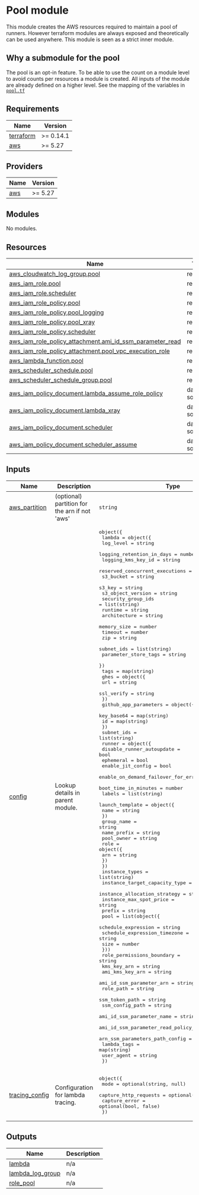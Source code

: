 # Pool module

This module creates the AWS resources required to maintain a pool of runners. However terraform modules are always exposed and theoretically can be used anywhere. This module is seen as a strict inner module.

## Why a submodule for the pool

The pool is an opt-in feature. To be able to use the count on a module level to avoid counts per resources a module is created. All inputs of the module are already defined on a higher level. See the mapping of the variables in [`pool.tf`](../pool.tf)
<!-- BEGIN_TF_DOCS -->
## Requirements

| Name | Version |
|------|---------|
| <a name="requirement_terraform"></a> [terraform](#requirement\_terraform) | >= 0.14.1 |
| <a name="requirement_aws"></a> [aws](#requirement\_aws) | >= 5.27 |

## Providers

| Name | Version |
|------|---------|
| <a name="provider_aws"></a> [aws](#provider\_aws) | >= 5.27 |

## Modules

No modules.

## Resources

| Name | Type |
|------|------|
| [aws_cloudwatch_log_group.pool](https://registry.terraform.io/providers/hashicorp/aws/latest/docs/resources/cloudwatch_log_group) | resource |
| [aws_iam_role.pool](https://registry.terraform.io/providers/hashicorp/aws/latest/docs/resources/iam_role) | resource |
| [aws_iam_role.scheduler](https://registry.terraform.io/providers/hashicorp/aws/latest/docs/resources/iam_role) | resource |
| [aws_iam_role_policy.pool](https://registry.terraform.io/providers/hashicorp/aws/latest/docs/resources/iam_role_policy) | resource |
| [aws_iam_role_policy.pool_logging](https://registry.terraform.io/providers/hashicorp/aws/latest/docs/resources/iam_role_policy) | resource |
| [aws_iam_role_policy.pool_xray](https://registry.terraform.io/providers/hashicorp/aws/latest/docs/resources/iam_role_policy) | resource |
| [aws_iam_role_policy.scheduler](https://registry.terraform.io/providers/hashicorp/aws/latest/docs/resources/iam_role_policy) | resource |
| [aws_iam_role_policy_attachment.ami_id_ssm_parameter_read](https://registry.terraform.io/providers/hashicorp/aws/latest/docs/resources/iam_role_policy_attachment) | resource |
| [aws_iam_role_policy_attachment.pool_vpc_execution_role](https://registry.terraform.io/providers/hashicorp/aws/latest/docs/resources/iam_role_policy_attachment) | resource |
| [aws_lambda_function.pool](https://registry.terraform.io/providers/hashicorp/aws/latest/docs/resources/lambda_function) | resource |
| [aws_scheduler_schedule.pool](https://registry.terraform.io/providers/hashicorp/aws/latest/docs/resources/scheduler_schedule) | resource |
| [aws_scheduler_schedule_group.pool](https://registry.terraform.io/providers/hashicorp/aws/latest/docs/resources/scheduler_schedule_group) | resource |
| [aws_iam_policy_document.lambda_assume_role_policy](https://registry.terraform.io/providers/hashicorp/aws/latest/docs/data-sources/iam_policy_document) | data source |
| [aws_iam_policy_document.lambda_xray](https://registry.terraform.io/providers/hashicorp/aws/latest/docs/data-sources/iam_policy_document) | data source |
| [aws_iam_policy_document.scheduler](https://registry.terraform.io/providers/hashicorp/aws/latest/docs/data-sources/iam_policy_document) | data source |
| [aws_iam_policy_document.scheduler_assume](https://registry.terraform.io/providers/hashicorp/aws/latest/docs/data-sources/iam_policy_document) | data source |

## Inputs

| Name | Description | Type | Default | Required |
|------|-------------|------|---------|:--------:|
| <a name="input_aws_partition"></a> [aws\_partition](#input\_aws\_partition) | (optional) partition for the arn if not 'aws' | `string` | `"aws"` | no |
| <a name="input_config"></a> [config](#input\_config) | Lookup details in parent module. | <pre>object({<br/>    lambda = object({<br/>      log_level                      = string<br/>      logging_retention_in_days      = number<br/>      logging_kms_key_id             = string<br/>      reserved_concurrent_executions = number<br/>      s3_bucket                      = string<br/>      s3_key                         = string<br/>      s3_object_version              = string<br/>      security_group_ids             = list(string)<br/>      runtime                        = string<br/>      architecture                   = string<br/>      memory_size                    = number<br/>      timeout                        = number<br/>      zip                            = string<br/>      subnet_ids                     = list(string)<br/>      parameter_store_tags           = string<br/>    })<br/>    tags = map(string)<br/>    ghes = object({<br/>      url        = string<br/>      ssl_verify = string<br/>    })<br/>    github_app_parameters = object({<br/>      key_base64 = map(string)<br/>      id         = map(string)<br/>    })<br/>    subnet_ids = list(string)<br/>    runner = object({<br/>      disable_runner_autoupdate            = bool<br/>      ephemeral                            = bool<br/>      enable_jit_config                    = bool<br/>      enable_on_demand_failover_for_errors = list(string)<br/>      boot_time_in_minutes                 = number<br/>      labels                               = list(string)<br/>      launch_template = object({<br/>        name = string<br/>      })<br/>      group_name  = string<br/>      name_prefix = string<br/>      pool_owner  = string<br/>      role = object({<br/>        arn = string<br/>      })<br/>    })<br/>    instance_types                = list(string)<br/>    instance_target_capacity_type = string<br/>    instance_allocation_strategy  = string<br/>    instance_max_spot_price       = string<br/>    prefix                        = string<br/>    pool = list(object({<br/>      schedule_expression          = string<br/>      schedule_expression_timezone = string<br/>      size                         = number<br/>    }))<br/>    role_permissions_boundary            = string<br/>    kms_key_arn                          = string<br/>    ami_kms_key_arn                      = string<br/>    ami_id_ssm_parameter_arn             = string<br/>    role_path                            = string<br/>    ssm_token_path                       = string<br/>    ssm_config_path                      = string<br/>    ami_id_ssm_parameter_name            = string<br/>    ami_id_ssm_parameter_read_policy_arn = string<br/>    arn_ssm_parameters_path_config       = string<br/>    lambda_tags                          = map(string)<br/>    user_agent                           = string<br/>  })</pre> | n/a | yes |
| <a name="input_tracing_config"></a> [tracing\_config](#input\_tracing\_config) | Configuration for lambda tracing. | <pre>object({<br/>    mode                  = optional(string, null)<br/>    capture_http_requests = optional(bool, false)<br/>    capture_error         = optional(bool, false)<br/>  })</pre> | `{}` | no |

## Outputs

| Name | Description |
|------|-------------|
| <a name="output_lambda"></a> [lambda](#output\_lambda) | n/a |
| <a name="output_lambda_log_group"></a> [lambda\_log\_group](#output\_lambda\_log\_group) | n/a |
| <a name="output_role_pool"></a> [role\_pool](#output\_role\_pool) | n/a |
<!-- END_TF_DOCS -->
